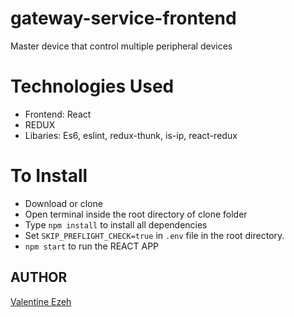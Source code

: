 # gateway-service-frontend

Master device that control multiple peripheral devices

# Technologies Used

- Frontend: React
- REDUX
- Libaries: Es6, eslint, redux-thunk, is-ip, react-redux

# To Install

- Download or clone
- Open terminal inside the root directory of clone folder
- Type `npm install` to install all dependencies
- Set `SKIP_PREFLIGHT_CHECK=true` in `.env` file in the root directory.
- `npm start` to run the REACT APP

## AUTHOR

[Valentine Ezeh](https://github.com/valentineezeh/gateway-service-frontend/)